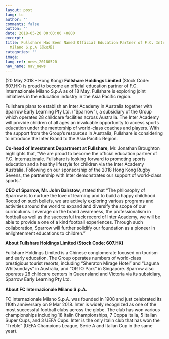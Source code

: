 ```yaml
---
layout: post
lang: tc
author: ''
comments: false
button: ''
date: 2018-05-20 00:00:00 +0800
excerpt: 
title: Fullshare Has Been Named Official Education Partner of F.C. Internazionale
  Milano S.p.A (英文版)
categories: ''
image:
lang-ref: news_20180520
nav_name: nav_news
---
```

(20 May 2018 – Hong Kong) **Fullshare Holdings Limited** (Stock Code: 607.HK) is proud to become an official education partner of F.C. Internazionale Milano S.p.A as of 18 May. Fullshare is exploring joint initiatives in the education industry in the Asia Pacific region.

Fullshare plans to establish an Inter Academy in Australia together with Sparrow Early Learning Pty Ltd. (“Sparrow”), a subsidiary of the Group which operates 28 childcare facilities across Australia. The Inter Academy will provide children of all ages an invaluable opportunity to access sports education under the mentorship of world-class coaches and players. With the support from the Group’s resources in Australia, Fullshare is considering to introduce the Inter Brand to the Asia Pacific Region.

**Co-head of Investment Department at Fullshare**, Mr. Jonathan Broughton highlights that, “We are proud to become the official education partner of F.C. Internazionale. Fullshare is looking forward to promoting sports education and a healthy lifestyle for children via the Inter Academy Australia. Following on our sponsorship of the 2018 Hong Kong Rugby Sevens, the partnership with Inter demonstrates our support of world-class sports.”

**CEO of Sparrow, Mr. John Bairstow**, stated that “The philosophy of Sparrow is to nurture the love of learning and to build a happy childhood. Rooted on such beliefs, we are actively exploring various programs and activities around the world to expand and diversify the scope of our curriculums. Leverage on the brand awareness, the professionalism in football as well as the successful track record of Inter Academy, we will be able to provide a one of a kind football experiences. Through such collaboration, Sparrow will further solidify our foundation as a pioneer in enlightenment educations to children.”

**About Fullshare Holdings Limited (Stock Code: 607.HK)**

Fullshare Holdings Limited is a Chinese conglomerate focused on tourism and early education. The Group operates numbers of world-class prestigious tourist resorts, including “Sheraton Mirage Hotel” and “Laguna Whitsundays” in Australia, and “ORTO Park” in Singapore. Sparrow also operates 28 childcare centers in Queensland and Victoria via its subsidiary, Sparrow Early Learning Pty Ltd.

**About FC Internazionale Milano S.p.A.**

FC Internazionale Milano S.p.A. was founded in 1908 and just celebrated its 110th anniversary on 9 Mar 2018. Inter is widely recognized as one of the most successful football clubs across the globe. The club has won various championships including 18 Italin Championships, 7 Coppa Italia, 5 Italian Super Cups, and 3 UEFA Cups. Inter is the only Italin club that has won the “Treble” (UEFA Champions League, Serie A and Italian Cup in the same year).
